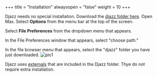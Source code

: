 +++
title = "Installation"
alwaysopen = "false"
weight = 10
+++

Djazz needs no special installation.
Download the [djazz folder here](https://github.com/DYCI2/Djazz_2.0).
Open Max.
Select <b>Options</b> from the menu bar at the top of the screen.

Select <b>File Preferences</b> from the dropdown menu that appears.

In the File Preferences window that appears, select "choose path."

In the file browser menu that appears, select the "djazz" folder you have just downloaded.
![pic1](/images/01.png)

Djazz uses [externals](3_API/2_externals) that are included in the Djazz folder. Thye do not require extra installation.
